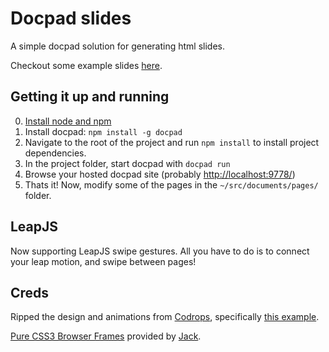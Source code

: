 # Docpad slides

A simple docpad solution for generating html slides.

Checkout some example slides [here](http://jmyrland.github.com/Slides).

## Getting it up and running

0. [Install node and npm](http://nodejs.org/)
1. Install docpad: `npm install -g docpad`
2. Navigate to the root of the project and run `npm install` to install project dependencies. 
2. In the project folder, start docpad with `docpad run` 
3. Browse your hosted docpad site (probably [http://localhost:9778/](http://localhost:9778/))
3. Thats it! Now, modify some of the pages in the `~/src/documents/pages/` folder.

## LeapJS

Now supporting LeapJS swipe gestures. All you have to do is to connect your leap motion, and swipe between pages! 

## Creds

Ripped the design and animations from [Codrops](http://tympanus.net/codrops/), specifically [this example](http://tympanus.net/codrops/2013/05/07/a-collection-of-page-transitions/).

[Pure CSS3 Browser Frames](http://glasshills.co.uk/resources/css3browserframe/) provided by [Jack](http://glasshills.co.uk/).